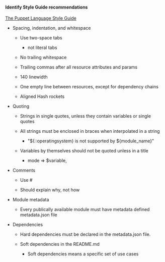 #### **Identify Style Guide recommendations**

[The Puppet Language Style Guide](https://docs.puppetlabs.com/guides/style_guide.html)

* Spacing, indentation, and whitespace

    * Use two-space tabs

        * not literal tabs

    * No trailing whitespace

    * Trailing commas after all resource attributes and params

    * 140 linewidth

    * One empty line between resources, except for dependency chains

    * Aligned Hash rockets

* Quoting

    * Strings in single quotes, unless they contain variables or single quotes

    * All strings must be enclosed in braces when interpolated in a string

        * "${::operatingsystem} is not supported by ${module_name}"

    * Variables by themselves should not be quoted unless in a title

        * mode => $variable,

* Comments

    * Use #

    * Should explain why, not how

* Module metadata

    * Every publically available module must have metadata defined metadata.json file

* Dependencies

    * Hard dependencies must be declared in the metadata.json file. 

    * Soft dependencies in the README.md

        * Soft dependencies means a specific set of use cases

